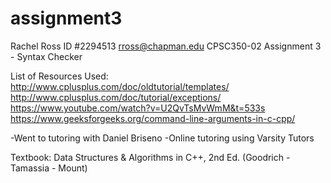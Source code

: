 # assignment3

Rachel Ross
ID #2294513
rross@chapman.edu
CPSC350-02
Assignment 3 - Syntax Checker 

List of Resources Used:
http://www.cplusplus.com/doc/oldtutorial/templates/
http://www.cplusplus.com/doc/tutorial/exceptions/
https://www.youtube.com/watch?v=U2QvTsMvWmM&t=533s
https://www.geeksforgeeks.org/command-line-arguments-in-c-cpp/

-Went to tutoring with Daniel Briseno
-Online tutoring using Varsity Tutors

Textbook: Data Structures & Algorithms in C++, 2nd Ed. (Goodrich - Tamassia - Mount)
